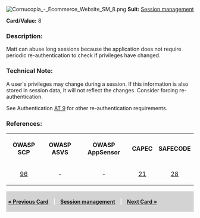 ![Cornucopia_-_Ecommerce_Website_SM_8.png](Cornucopia_-_Ecommerce_Website_SM_8.png
"Cornucopia_-_Ecommerce_Website_SM_8.png") **Suit:** [Session
management](Cornucopia_-_Ecommerce_Website_-_SM "wikilink")

**Card/Value:** 8

### Description:

Matt can abuse long sessions because the application does not require
periodic re-authentication to check if privileges have changed.

### Technical Note:

A user's privileges may change during a session. If this information is
also stored in session data, it will not reflect the changes. Consider
forcing re-authentication.

See Authentication [AT
9](Cornucopia_-_Ecommerce_Website_-_AT_9 "wikilink") for other
re-authentication requirements.

### References:

<table class="wikitable" style="text-align:center;">

<tr class="tableizer-firstrow">

<th>

OWASP SCP

</th>

<th>

OWASP ASVS

</th>

<th>

OWASP AppSensor

</th>

<th>

CAPEC

</th>

<th>

SAFECODE

</th>

</tr>

<tr>

<td>

[96](OWASP_Secure_Coding_Practices_Checklist#96 "wikilink")

</td>

<td>

\-

</td>

<td>

\-

</td>

<td>

[21](https://capec.mitre.org/data/definitions/21.html)

</td>

<td>

[28](SAFECode_Practical_Security_Stories#28 "wikilink")

</td>

</tr>

</table>

<div style="padding:5px;background:LightGray;color:White;font-weight:bold;">

[« Previous Card](Cornucopia_-_Ecommerce_Website_-_SM_7 "wikilink")
<span style="padding-left:10px;padding-right:10px;"> |</span> [Session
management](Cornucopia_-_Ecommerce_Website_-_SM "wikilink")
<span style="padding-left:10px;padding-right:10px;"> |</span> [Next Card
»](Cornucopia_-_Ecommerce_Website_-_SM_9 "wikilink")

</div>